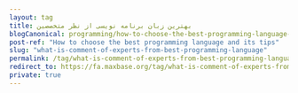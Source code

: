 ```yaml
---
layout: tag
title: بهترین زبان برنامه نویسی از نظر متخصصین
blogCanonical: programming/how-to-choose-the-best-programming-language-and-its-tips/
post-ref: "How to choose the best programming language and its tips"
slug: "what-is-comment-of-experts-from-best-programming-language"
permalink: /tag/what-is-comment-of-experts-from-best-programming-language/
redirect_to: https://fa.maxbase.org/tag/what-is-comment-of-experts-from-best-programming-language/
private: true
---
```

